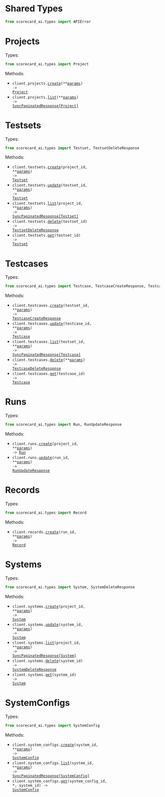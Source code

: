 # Shared Types

```python
from scorecard_ai.types import APIError
```

# Projects

Types:

```python
from scorecard_ai.types import Project
```

Methods:

- <code title="post /projects">client.projects.<a href="./src/scorecard_ai/resources/projects.py">create</a>(\*\*<a href="src/scorecard_ai/types/project_create_params.py">params</a>) -> <a href="./src/scorecard_ai/types/project.py">Project</a></code>
- <code title="get /projects">client.projects.<a href="./src/scorecard_ai/resources/projects.py">list</a>(\*\*<a href="src/scorecard_ai/types/project_list_params.py">params</a>) -> <a href="./src/scorecard_ai/types/project.py">SyncPaginatedResponse[Project]</a></code>

# Testsets

Types:

```python
from scorecard_ai.types import Testset, TestsetDeleteResponse
```

Methods:

- <code title="post /projects/{projectId}/testsets">client.testsets.<a href="./src/scorecard_ai/resources/testsets.py">create</a>(project_id, \*\*<a href="src/scorecard_ai/types/testset_create_params.py">params</a>) -> <a href="./src/scorecard_ai/types/testset.py">Testset</a></code>
- <code title="patch /testsets/{testsetId}">client.testsets.<a href="./src/scorecard_ai/resources/testsets.py">update</a>(testset_id, \*\*<a href="src/scorecard_ai/types/testset_update_params.py">params</a>) -> <a href="./src/scorecard_ai/types/testset.py">Testset</a></code>
- <code title="get /projects/{projectId}/testsets">client.testsets.<a href="./src/scorecard_ai/resources/testsets.py">list</a>(project_id, \*\*<a href="src/scorecard_ai/types/testset_list_params.py">params</a>) -> <a href="./src/scorecard_ai/types/testset.py">SyncPaginatedResponse[Testset]</a></code>
- <code title="delete /testsets/{testsetId}">client.testsets.<a href="./src/scorecard_ai/resources/testsets.py">delete</a>(testset_id) -> <a href="./src/scorecard_ai/types/testset_delete_response.py">TestsetDeleteResponse</a></code>
- <code title="get /testsets/{testsetId}">client.testsets.<a href="./src/scorecard_ai/resources/testsets.py">get</a>(testset_id) -> <a href="./src/scorecard_ai/types/testset.py">Testset</a></code>

# Testcases

Types:

```python
from scorecard_ai.types import Testcase, TestcaseCreateResponse, TestcaseDeleteResponse
```

Methods:

- <code title="post /testsets/{testsetId}/testcases">client.testcases.<a href="./src/scorecard_ai/resources/testcases.py">create</a>(testset_id, \*\*<a href="src/scorecard_ai/types/testcase_create_params.py">params</a>) -> <a href="./src/scorecard_ai/types/testcase_create_response.py">TestcaseCreateResponse</a></code>
- <code title="put /testcases/{testcaseId}">client.testcases.<a href="./src/scorecard_ai/resources/testcases.py">update</a>(testcase_id, \*\*<a href="src/scorecard_ai/types/testcase_update_params.py">params</a>) -> <a href="./src/scorecard_ai/types/testcase.py">Testcase</a></code>
- <code title="get /testsets/{testsetId}/testcases">client.testcases.<a href="./src/scorecard_ai/resources/testcases.py">list</a>(testset_id, \*\*<a href="src/scorecard_ai/types/testcase_list_params.py">params</a>) -> <a href="./src/scorecard_ai/types/testcase.py">SyncPaginatedResponse[Testcase]</a></code>
- <code title="post /testcases/bulk-delete">client.testcases.<a href="./src/scorecard_ai/resources/testcases.py">delete</a>(\*\*<a href="src/scorecard_ai/types/testcase_delete_params.py">params</a>) -> <a href="./src/scorecard_ai/types/testcase_delete_response.py">TestcaseDeleteResponse</a></code>
- <code title="get /testcases/{testcaseId}">client.testcases.<a href="./src/scorecard_ai/resources/testcases.py">get</a>(testcase_id) -> <a href="./src/scorecard_ai/types/testcase.py">Testcase</a></code>

# Runs

Types:

```python
from scorecard_ai.types import Run, RunUpdateResponse
```

Methods:

- <code title="post /projects/{projectId}/runs">client.runs.<a href="./src/scorecard_ai/resources/runs.py">create</a>(project_id, \*\*<a href="src/scorecard_ai/types/run_create_params.py">params</a>) -> <a href="./src/scorecard_ai/types/run.py">Run</a></code>
- <code title="patch /runs/{runId}">client.runs.<a href="./src/scorecard_ai/resources/runs.py">update</a>(run_id, \*\*<a href="src/scorecard_ai/types/run_update_params.py">params</a>) -> <a href="./src/scorecard_ai/types/run_update_response.py">RunUpdateResponse</a></code>

# Records

Types:

```python
from scorecard_ai.types import Record
```

Methods:

- <code title="post /runs/{runId}/records">client.records.<a href="./src/scorecard_ai/resources/records.py">create</a>(run_id, \*\*<a href="src/scorecard_ai/types/record_create_params.py">params</a>) -> <a href="./src/scorecard_ai/types/record.py">Record</a></code>

# Systems

Types:

```python
from scorecard_ai.types import System, SystemDeleteResponse
```

Methods:

- <code title="post /projects/{projectId}/systems">client.systems.<a href="./src/scorecard_ai/resources/systems.py">create</a>(project_id, \*\*<a href="src/scorecard_ai/types/system_create_params.py">params</a>) -> <a href="./src/scorecard_ai/types/system.py">System</a></code>
- <code title="patch /systems/{systemId}">client.systems.<a href="./src/scorecard_ai/resources/systems.py">update</a>(system_id, \*\*<a href="src/scorecard_ai/types/system_update_params.py">params</a>) -> <a href="./src/scorecard_ai/types/system.py">System</a></code>
- <code title="get /projects/{projectId}/systems">client.systems.<a href="./src/scorecard_ai/resources/systems.py">list</a>(project_id, \*\*<a href="src/scorecard_ai/types/system_list_params.py">params</a>) -> <a href="./src/scorecard_ai/types/system.py">SyncPaginatedResponse[System]</a></code>
- <code title="delete /systems/{systemId}">client.systems.<a href="./src/scorecard_ai/resources/systems.py">delete</a>(system_id) -> <a href="./src/scorecard_ai/types/system_delete_response.py">SystemDeleteResponse</a></code>
- <code title="get /systems/{systemId}">client.systems.<a href="./src/scorecard_ai/resources/systems.py">get</a>(system_id) -> <a href="./src/scorecard_ai/types/system.py">System</a></code>

# SystemConfigs

Types:

```python
from scorecard_ai.types import SystemConfig
```

Methods:

- <code title="post /systems/{systemId}/configs">client.system_configs.<a href="./src/scorecard_ai/resources/system_configs.py">create</a>(system_id, \*\*<a href="src/scorecard_ai/types/system_config_create_params.py">params</a>) -> <a href="./src/scorecard_ai/types/system_config.py">SystemConfig</a></code>
- <code title="get /systems/{systemId}/configs">client.system_configs.<a href="./src/scorecard_ai/resources/system_configs.py">list</a>(system_id, \*\*<a href="src/scorecard_ai/types/system_config_list_params.py">params</a>) -> <a href="./src/scorecard_ai/types/system_config.py">SyncPaginatedResponse[SystemConfig]</a></code>
- <code title="get /systems/{systemId}/configs/{systemConfigId}">client.system_configs.<a href="./src/scorecard_ai/resources/system_configs.py">get</a>(system_config_id, \*, system_id) -> <a href="./src/scorecard_ai/types/system_config.py">SystemConfig</a></code>
